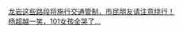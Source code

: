   
[龙岩这些路段将施行交通管制，市民朋友请注意绕行！](http://www.dianyue.me/archives/383/icd6omwx6qmaxb07/)  
[杨超越一笑，101女孩全哭了…](http://www.dianyue.me/archives/948/ytbzu6jvgbntwu5i/)